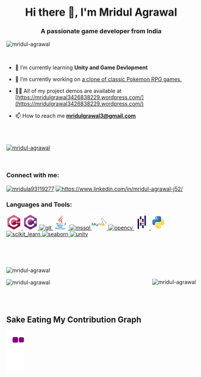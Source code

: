 <h1 align="center">Hi there 👋, I'm Mridul Agrawal</h1>
<h3 align="center">A passionate game developer from India</h3>

<p align="left"> <img src="https://komarev.com/ghpvc/?username=mridul-agrawal&label=Profile%20views&color=0e75b6&style=flat" alt="mridul-agrawal" /> </p>


<!--
<p align="left"> <a href="https://twitter.com/mridula93119277" target="blank"><img src="https://img.shields.io/twitter/follow/mridula93119277?logo=twitter&style=for-the-badge" alt="mridula93119277" /></a> </p>
-->

<br>

- 🌱 I’m currently learning **Unity and Game Devlopment**

- 🔭 I’m currently working on [a clone of classic Pokemon RPG games.](https://github.com/mridul-agrawal/Pokemon)

- 👨‍💻 All of my project demos are available at [https://mridulgrawal3426838229.wordpress.com/](https://mridulgrawal3426838229.wordpress.com/)

- 📫 How to reach me **mridulgrawal3@gmail.com**

<br>
<br>

<p align="left"> <a href="https://github.com/ryo-ma/github-profile-trophy"><img src="https://github-profile-trophy.vercel.app/?username=mridul-agrawal" alt="mridul-agrawal" /></a> </p>

<br>

<h3 align="left">Connect with me:</h3>
<p align="left">
<a href="https://twitter.com/mridula93119277" target="blank"><img align="center" src="https://raw.githubusercontent.com/rahuldkjain/github-profile-readme-generator/master/src/images/icons/Social/twitter.svg" alt="mridula93119277" height="30" width="40" /></a>
<a href="https://linkedin.com/in/https://www.linkedin.com/in/mridul-agrawal-j52/" target="blank"><img align="center" src="https://raw.githubusercontent.com/rahuldkjain/github-profile-readme-generator/master/src/images/icons/Social/linked-in-alt.svg" alt="https://www.linkedin.com/in/mridul-agrawal-j52/" height="30" width="40" /></a>
</p>

<h3 align="left">Languages and Tools:</h3>
<p align="left"> <a href="https://www.w3schools.com/cpp/" target="_blank" rel="noreferrer"> <img src="https://raw.githubusercontent.com/devicons/devicon/master/icons/cplusplus/cplusplus-original.svg" alt="cplusplus" width="40" height="40"/> </a> <a href="https://www.w3schools.com/cs/" target="_blank" rel="noreferrer"> <img src="https://raw.githubusercontent.com/devicons/devicon/master/icons/csharp/csharp-original.svg" alt="csharp" width="40" height="40"/> </a> <a href="https://git-scm.com/" target="_blank" rel="noreferrer"> <img src="https://www.vectorlogo.zone/logos/git-scm/git-scm-icon.svg" alt="git" width="40" height="40"/> </a> <a href="https://www.java.com" target="_blank" rel="noreferrer"> <img src="https://raw.githubusercontent.com/devicons/devicon/master/icons/java/java-original.svg" alt="java" width="40" height="40"/> </a> <a href="https://www.microsoft.com/en-us/sql-server" target="_blank" rel="noreferrer"> <img src="https://www.svgrepo.com/show/303229/microsoft-sql-server-logo.svg" alt="mssql" width="40" height="40"/> </a> <a href="https://www.mysql.com/" target="_blank" rel="noreferrer"> <img src="https://raw.githubusercontent.com/devicons/devicon/master/icons/mysql/mysql-original-wordmark.svg" alt="mysql" width="40" height="40"/> </a> <a href="https://opencv.org/" target="_blank" rel="noreferrer"> <img src="https://www.vectorlogo.zone/logos/opencv/opencv-icon.svg" alt="opencv" width="40" height="40"/> </a> <a href="https://pandas.pydata.org/" target="_blank" rel="noreferrer"> <img src="https://raw.githubusercontent.com/devicons/devicon/2ae2a900d2f041da66e950e4d48052658d850630/icons/pandas/pandas-original.svg" alt="pandas" width="40" height="40"/> </a> <a href="https://www.python.org" target="_blank" rel="noreferrer"> <img src="https://raw.githubusercontent.com/devicons/devicon/master/icons/python/python-original.svg" alt="python" width="40" height="40"/> </a> <a href="https://scikit-learn.org/" target="_blank" rel="noreferrer"> <img src="https://upload.wikimedia.org/wikipedia/commons/0/05/Scikit_learn_logo_small.svg" alt="scikit_learn" width="40" height="40"/> </a> <a href="https://seaborn.pydata.org/" target="_blank" rel="noreferrer"> <img src="https://seaborn.pydata.org/_images/logo-mark-lightbg.svg" alt="seaborn" width="40" height="40"/> </a> <a href="https://unity.com/" target="_blank" rel="noreferrer"> <img src="https://www.vectorlogo.zone/logos/unity3d/unity3d-icon.svg" alt="unity" width="40" height="40"/> </a> </p>


<br>
<br>
<br>

<p>&nbsp;<img align="left" src="https://github-readme-stats.vercel.app/api?username=mridul-agrawal&show_icons=true&locale=en" alt="mridul-agrawal" /></p>

<p><img align="right" src="https://github-readme-stats.vercel.app/api/top-langs?username=mridul-agrawal&show_icons=true&locale=en&layout=compact" alt="mridul-agrawal" /></p>


<p><img align="center" src="https://github-readme-streak-stats.herokuapp.com/?user=mridul-agrawal&" alt="mridul-agrawal" /></p>



<br>
<br>


## Sake Eating My Contribution Graph
![snake gif](https://github.com/mridul-agrawal/mridul-agrawal/blob/output/github-contribution-grid-snake.gif)
